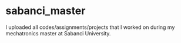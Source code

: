# sabanci_master
I uploaded all codes/assignments/projects that I worked on during my mechatronics master at Sabanci University.
